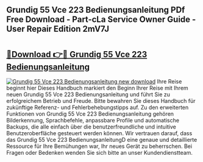 ## Grundig 55 Vce 223 Bedienungsanleitung PDf Free Download - Part-cLa Service Owner Guide - User Repair Edition 2mV7J

# <h2><a href="http://df0tuof.blite.top/?on=Grundig+55+Vce+223+Bedienungsanleitung">🔗Download 👉🔴 Grundig 55 Vce 223 Bedienungsanleitung</a></h2>

[![Grundig 55 Vce 223 Bedienungsanleitung new download](https://i.imgur.com/lujVjoI.png)](http://df0tuof.blite.top/?on=Grundig+55+Vce+223+Bedienungsanleitung)
Ihre Reise beginnt hier Dieses Handbuch markiert den Beginn Ihrer Reise mit Ihrem neuen Grundig 55 Vce 223 Bedienungsanleitung und führt Sie zu erfolgreichem Betrieb und Freude. Bitte bewahren Sie dieses Handbuch für zukünftige Referenz- und Fehlerbehebungstipps auf. Zu den erweiterten Funktionen von Grundig 55 Vce 223 Bedienungsanleitung gehören Bilderkennung, Sprachbefehle, anpassbare Profile und automatische Backups, die alle einfach über die benutzerfreundliche und intuitive Benutzeroberfläche gesteuert werden können. Wir vertrauen darauf, dass das Grundig 55 Vce 223 BedienungsanleitungD eine genaue und detaillierte Ressource für Ihre Bemühungen war, Ihr neues Gerät zu beherrschen. Bei Fragen oder Bedenken wenden Sie sich bitte an unser Kundendienstteam.
